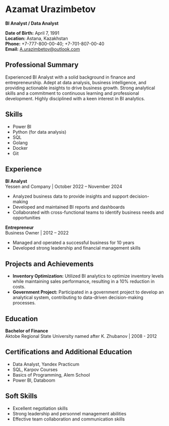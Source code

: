 # Azamat Urazimbetov

**BI Analyst / Data Analyst**

**Date of Birth:** April 7, 1991  
**Location:** Astana, Kazakhstan  
**Phone:** +7-777-800-00-40; +7-701-807-00-40  
**Email:** A.urazimbetov@outlook.com  

## Professional Summary
Experienced BI Analyst with a solid background in finance and entrepreneurship. Adept at data analysis, business intelligence, and providing actionable insights to drive business growth. Strong analytical skills and a commitment to continuous learning and professional development. Highly disciplined with a keen interest in BI analytics.

## Skills
- Power BI
- Python (for data analysis)
- SQL
- Golang
- Docker
- Git

## Experience
**BI Analyst**  
Yessen and Company | October 2022 – November 2024  
- Analyzed business data to provide insights and support decision-making
- Developed and maintained BI reports and dashboards
- Collaborated with cross-functional teams to identify business needs and opportunities

**Entrepreneur**  
Business Owner | 2012 – 2022  
- Managed and operated a successful business for 10 years
- Developed strong leadership and financial management skills

## Projects and Achievements
- **Inventory Optimization:** Utilized BI analytics to optimize inventory levels while maintaining sales performance, resulting in a 10% reduction in costs.
- **Government Project:** Participated in a government project to develop an analytical system, contributing to data-driven decision-making processes.

## Education
**Bachelor of Finance**  
Aktobe Regional State University named after K. Zhubanov | 2008 - 2012

## Certifications and Additional Education
- Data Analyst, Yandex Practicum
- SQL, Karpov Courses
- Basics of Programming, Alem School
- Power BI, Databoom

## Soft Skills
- Excellent negotiation skills
- Strong leadership and personnel management abilities
- Effective team collaboration and communication skills
